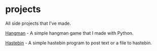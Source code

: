 # projects
All side projects that I've made.

[Hangman](https://github.com/xPolar/projects/tree/master/Hangman) - A simple hangman game that I made with Python.

[Hastebin](https://github.com/xPolar/projects/tree/master/Hastebin) - A simple hastebin program to post text or a file to hastebin.
